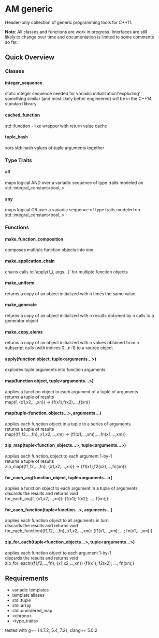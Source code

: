 AM generic
==========

Header-only collection of generic programming tools for C++11.

**Note**: All classes and functions are work in progress.
Interfaces are still likely to change over time and documentation is limited to some comments so far. 


## Quick Overview

### Classes

#### integer&#95;sequence
  static integer sequence needed for variadic initialization/'exploding' something similar
  (and most likely better engineered) will be in the C++14 standard library
 
#### cached&#95;function
  std::function - like wrapper with return value cache
 
#### tuple&#95;hash
  xors std::hash values of tuple arguments together


### Type Traits
#### all
  maps logical AND over a variadic sequence of type traits
  modeled on std::integral&#95;constant<bool,.>

#### any
  maps logical OR over a variadic sequence of type traits
  modeled on std::integral&#95;constant<bool,.>


### Functions

#### make&#95;function&#95;composition
  composes multiple function objects into one
  
#### make&#95;application&#95;chain
  chains calls to 'apply(f&#95;i, args...)' for multiple function objects 
  
#### make&#95;uniform
  returns a copy of an object initialized with n times the same value

#### make&#95;generate
  returns a copy of an object initialized with n results obtained by
  n calls to a generator object

#### make&#95;copy&#95;elems
  returns a copy of an object initialized with n values obtained from
  n subscript calls (with indices 0...n-1) to a source object

#### apply(function object, tuple&lt;arguments...&gt;)
  explodes tuple arguments into function arguments

#### map(function object, tuple&lt;arguments...&gt;)
  applies a function object to each argument of a tuple of arguments<br/>
  returns a tuple of results<br/>
  map(f, {x1,x2,...,xn}) -> {f(x1),f(x2),...,f(xn)}
  

#### map(tuple&lt;function&#95;objects...&gt;, arguments...)
  applies each function object in a tuple to a series of arguments<br/>
  returns a tuple of results<br/>
  map({f1,f2,...,fn}, x1,x2,...,xm) -> {f1(x1,...,xm),...,fn(x1,...,xm)}
  

#### zip&#95;map(tuple&lt;function&#95;objects...&gt;, tuple&lt;arguments...&gt;)
  applies each function&#95;object to each argument 1-by-1<br/>
  returns a tuple of results<br/>
  zip&#95;map({f1,f2,...,fn}, {x1,x2,...,xn}) -> {f1(x1),f2(x2),...,fn(xn)}


#### for&#95;each&#95;arg(function&#95;object, tuple&lt;arguments...&gt;)
  applies a function object to each argument in a tuple of arguments<br/>
  discards the results and returns void<br/>
  for&#95;each&#95;arg(f, {x1,x2,...,xn}): {f(x1); f(x2); ...; f(xn);}
  

#### for&#95;each&#95;function(tuple&lt;function...&gt;, arguments...)
  applies each function object to all arguments in turn<br/>
  discards the results and returns void<br/>
  for&#95;each&#95;function({f1,f2,...,fn}, x1,x2,...,xm): {f1(x1,...,xm); ...; fn(x1,...,xm);}
  

#### zip&#95;for&#95;each(tuple&lt;function&#95;objects...&gt;, tuple&lt;arguments...&gt;)
  applies each function object to each argument 1-by-1<br/>
  discards the results and returns void<br/>
  zip&#95;for&#95;each({f1,f2,...,fn}, {x1,x2,...,xn}) {f1(x1); f2(x2); ...; fn(xn);}


## Requirements
 - variadic templates
 - template aliases
 - std::tuple
 - std::array
 - std::unordered&#95;map
 - &lt;chrono&gt;
 - &lt;type&#95;traits&gt;

tested with g++ {4.7.2, 5.4, 7.2}, clang++ 5.0.2

